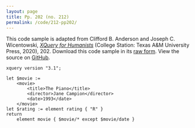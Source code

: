 ```yaml
---
layout: page
title: Pp. 202 (no. 212)
permalink: /code/212-pp202/
---
```


This code sample is adapted from Clifford B. Anderson and Joseph C. Wicentowski, 
[_XQuery for Humanists_](/) (College Station: Texas A&M University Press, 2020), 202. 
Download this code sample in its [raw form](/code/212-pp202/212-pp202.xq).
View the source on [GitHub](https://github.com/coding4humanists/xquery4humanists/blob/master/code/212-pp202/212-pp202.xq).

```xquery
xquery version "3.1";

let $movie :=
    <movie>
        <title>The Piano</title>
        <director>Jane Campion</director>
        <date>1993</date>
    </movie>
let $rating := element rating { "R" } 
return
    element movie { $movie/* except $movie/date }

```  
